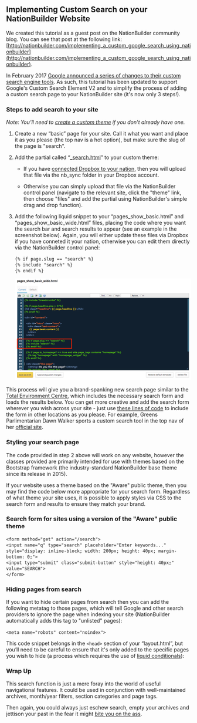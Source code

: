 ## Implementing Custom Search on your NationBuilder Website

We created this tutorial as a guest post on the NationBuilder community blog. You can see that post at the following link: [http://nationbuilder.com/implementing_a_custom_google_search_using_nationbuilder](http://nationbuilder.com/implementing_a_custom_google_search_using_nationbuilder).

In February 2017 [Google announced a series of changes to their custom search engine tools](https://customsearch.googleblog.com/2017/02/refocusing-and-looking-forward-on.html). As such, this tutorial has been updated to support Google's Custom Search Element V2 and to simplify the process of adding a custom search page to your NationBuilder site (it's now only 3 steps!).

### Steps to add search to your site

_Note: You’ll need to [create a custom theme](http://nationbuilder.com/theme_documentation#create_a_new_theme) if you don’t already have one._

1. Create a new “basic” page for your site. Call it what you want and place it as you please (the top nav is a hot option), but make sure the slug of the page is "search".

2. Add the partial called “[_search.html](_search.html)” to your custom theme:

    *   If you have [connected Dropbox to your nation](http://nationbuilder.com/how_to_sync_your_nation_s_themes_with_dropbox#connect), then you will upload that file via the nb_sync folder in your Dropbox account.

    *   Otherwise you can simply upload that file via the NationBuilder control panel (navigate to the relevant site, click the "theme" link, then choose "files" and add the partial using NationBuilder's simple drag and drop function).

3.  Add the following liquid snippet to your “pages_show_basic.html” and “pages_show_basic_wide.html” files, placing the code where you want the search bar and search results to appear (see an example in the screenshot below). Again, you will either update these files via Dropbox if you have conneted it your nation, otherwise you can edit them directly via the NationBuilder control panel:

    ```
    {% if page.slug == "search" %}
    {% include "search" %}
    {% endif %}
    ```

    ![Code snippet for your basic page template](basic-page-code-with-search-snippet.png)

This process will give you a brand-spanking new search page similar to the [Total Environment Centre](http://www.tec.org.au/search?q=Green+Energy), which includes the necessary search form and loads the results below. You can get more creative and add the search form wherever you wish across your site - just use [these lines of code](https://github.com/code-nation/Custom-Search-for-NationBuilder-Sites/blob/master/_search.html#L1-L12) to include the form in other locations as you please. For example, Greens Parlimentarian Dawn Walker sports a custom search tool in the top nav of her [official site](http://www.dawnwalker.org.au/search?q=health).

### Styling your search page

The code provided in step 2 above will work on any website, however the classes provided are primarily intended for use with themes based on the Bootstrap framework (the industry-standard NationBuilder base theme since its release in 2015).

If your website uses a theme based on the "Aware" public theme, then you may find the code below more appropriate for your search form. Regardless of what theme your site uses, it is possible to apply styles via CSS to the search form and results to ensure they match your brand.

### Search form for sites using a version of the "Aware" public theme

```
<form method="get" action="/search">
<input name="q" type="search" placeholder="Enter keywords..." style="display: inline-block; width: 200px; height: 40px; margin-bottom: 0;">
<input type="submit" class="submit-button" style="height: 40px;" value="SEARCH">
</form> 
```

### Hiding pages from search

If you want to hide certain pages from search then you can add the following metatag to those pages, which will tell Google and other search providers to ignore the page when indexing your site (NationBuilder automatically adds this tag to "unlisted" pages):

`<meta name="robots" content="noindex">`

This code snippet belongs in the `<head>` section of your “layout.html”, but you’ll need to be careful to ensure that it's only added to the specific pages you wish to hide (a process which requires the use of [liquid conditionals](http://nationbuilder.com/liquid_basics#tags)):

### Wrap Up

This search function is just a mere foray into the world of useful navigational features. It could be used in conjunction with well-maintained archives, month/year filters, section categories and page tags.

Then again, you could always just eschew search, empty your archives and jettison your past in the fear it might [bite you on the ass](https://www.washingtonpost.com/news/worldviews/wp/2015/08/03/the-four-year-old-tweet-that-came-back-to-haunt-australias-prime-minister/).
